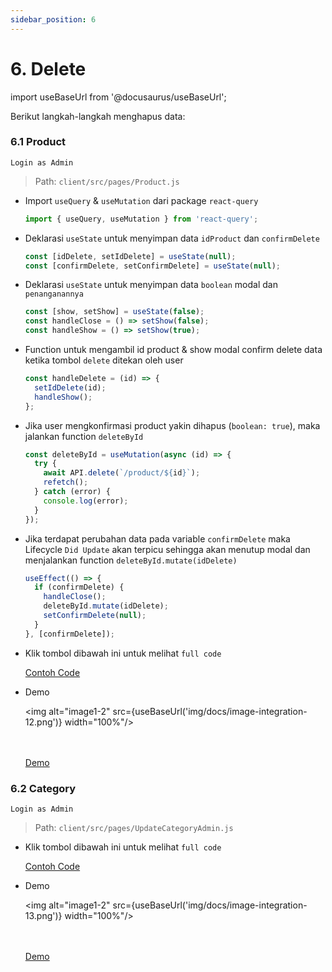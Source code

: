 ```yaml
---
sidebar_position: 6
---
```


# 6. Delete

import useBaseUrl from '@docusaurus/useBaseUrl';

Berikut langkah-langkah menghapus data:

### 6.1 Product

`Login as Admin`

> Path: `client/src/pages/Product.js`

- Import `useQuery` & `useMutation` dari package `react-query`

  ```js
  import { useQuery, useMutation } from 'react-query';
  ```

- Deklarasi `useState` untuk menyimpan data `idProduct` dan `confirmDelete`

  ```js
  const [idDelete, setIdDelete] = useState(null);
  const [confirmDelete, setConfirmDelete] = useState(null);
  ```

- Deklarasi `useState` untuk menyimpan data `boolean` modal dan `penanganannya`

  ```js
  const [show, setShow] = useState(false);
  const handleClose = () => setShow(false);
  const handleShow = () => setShow(true);
  ```

- Function untuk mengambil id product & show modal confirm delete data ketika tombol `delete` ditekan oleh user

  ```js
  const handleDelete = (id) => {
    setIdDelete(id);
    handleShow();
  };
  ```

- Jika user mengkonfirmasi product yakin dihapus (`boolean: true`), maka jalankan function `deleteById`

  ```js
  const deleteById = useMutation(async (id) => {
    try {
      await API.delete(`/product/${id}`);
      refetch();
    } catch (error) {
      console.log(error);
    }
  });
  ```

- Jika terdapat perubahan data pada variable `confirmDelete` maka Lifecycle `Did Update` akan terpicu sehingga akan menutup modal dan menjalankan function `deleteById.mutate(idDelete)`

  ```js
  useEffect(() => {
    if (confirmDelete) {
      handleClose();
      deleteById.mutate(idDelete);
      setConfirmDelete(null);
    }
  }, [confirmDelete]);
  ```

- Klik tombol dibawah ini untuk melihat `full code`

    <a class="btn-example-code" href="https://github.com/demo-dumbways/ebook-code-results-stage-2-integration-frontend/blob/main/src/pages/ProductAdmin.js">
    Contoh Code
    </a>

- Demo

  <img alt="image1-2" src={useBaseUrl('img/docs/image-integration-12.png')} width="100%"/>

  <br />
  <br />

    <a class="btn-demo" href="https://ebook-code-results-stage-2-integration-frontend-ruby.vercel.app/product-admin">
    Demo
    </a>

### 6.2 Category

`Login as Admin`

> Path: `client/src/pages/UpdateCategoryAdmin.js`

- Klik tombol dibawah ini untuk melihat `full code`

    <a class="btn-example-code" href="https://github.com/demo-dumbways/ebook-code-results-stage-2-integration-frontend/blob/main/src/pages/CategoryAdmin.js">
    Contoh Code
    </a>

- Demo

  <img alt="image1-2" src={useBaseUrl('img/docs/image-integration-13.png')} width="100%"/>

  <br />
  <br />

    <a class="btn-demo" href="https://ebook-code-results-stage-2-integration-frontend-ruby.vercel.app/category-admin">
    Demo
    </a>
